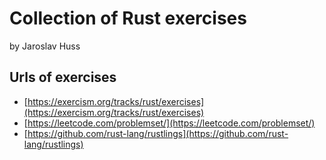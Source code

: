 # Collection of Rust exercises

by Jaroslav Huss

## Urls of exercises

- [https://exercism.org/tracks/rust/exercises](https://exercism.org/tracks/rust/exercises)
- [https://leetcode.com/problemset/](https://leetcode.com/problemset/)
- [https://github.com/rust-lang/rustlings](https://github.com/rust-lang/rustlings)
